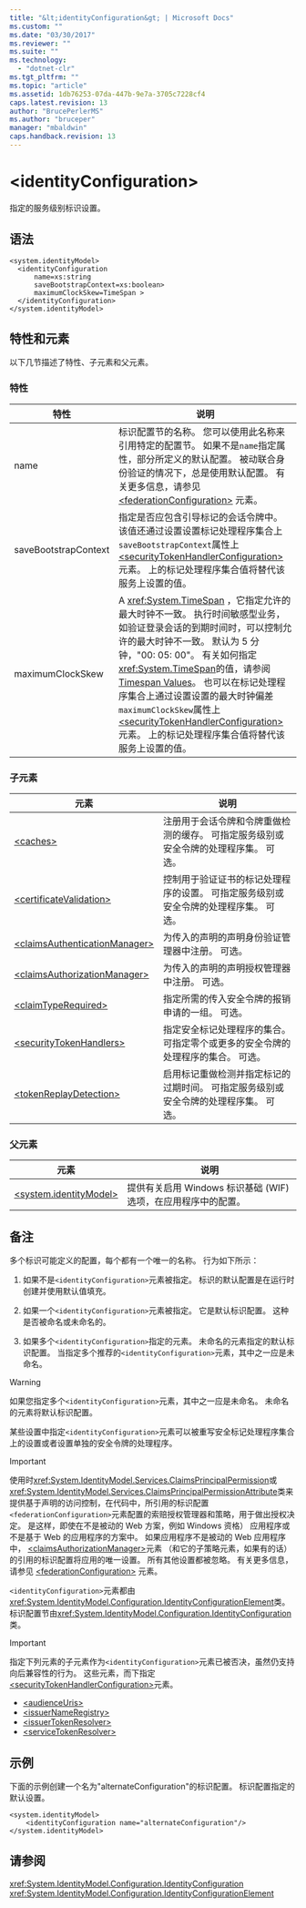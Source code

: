 ```yaml
---
title: "&lt;identityConfiguration&gt; | Microsoft Docs"
ms.custom: ""
ms.date: "03/30/2017"
ms.reviewer: ""
ms.suite: ""
ms.technology: 
  - "dotnet-clr"
ms.tgt_pltfrm: ""
ms.topic: "article"
ms.assetid: 1db76253-07da-447b-9e7a-3705c7228cf4
caps.latest.revision: 13
author: "BrucePerlerMS"
ms.author: "bruceper"
manager: "mbaldwin"
caps.handback.revision: 13
---
```

# &lt;identityConfiguration&gt;
指定的服务级别标识设置。  
  
## 语法  
  
```  
<system.identityModel>  
  <identityConfiguration  
      name=xs:string  
      saveBootstrapContext=xs:boolean>  
      maximumClockSkew=TimeSpan >  
  </identityConfiguration>  
</system.identityModel>  
```  
  
## 特性和元素  
 以下几节描述了特性、子元素和父元素。  
  
### 特性  
  
|特性|说明|  
|--------|--------|  
|name|标识配置节的名称。  您可以使用此名称来引用特定的配置节。  如果不是`name`指定属性，部分所定义的默认配置。  被动联合身份验证的情况下，总是使用默认配置。  有关更多信息，请参见 [\<federationConfiguration\>](../../../../../docs/framework/configure-apps/file-schema/windows-identity-foundation/federationconfiguration.md) 元素。|  
|saveBootstrapContext|指定是否应包含引导标记的会话令牌中。  该值还通过设置设置标记处理程序集合上`saveBootstrapContext`属性上[\<securityTokenHandlerConfiguration\>](../../../../../docs/framework/configure-apps/file-schema/windows-identity-foundation/securitytokenhandlerconfiguration.md)元素。  上的标记处理程序集合值将替代该服务上设置的值。|  
|maximumClockSkew|A <xref:System.TimeSpan> ，它指定允许的最大时钟不一致。  执行时间敏感型业务，如验证登录会话的到期时间时，可以控制允许的最大时钟不一致。  默认为 5 分钟，"00: 05: 00"。  有关如何指定<xref:System.TimeSpan>的值，请参阅[Timespan Values](../../../../../docs/framework/configure-apps/file-schema/windows-workflow-foundation/index.md#BKMK_TimespanValues)。  也可以在标记处理程序集合上通过设置设置的最大时钟偏差`maximumClockSkew`属性上[\<securityTokenHandlerConfiguration\>](../../../../../docs/framework/configure-apps/file-schema/windows-identity-foundation/securitytokenhandlerconfiguration.md)元素。  上的标记处理程序集合值将替代该服务上设置的值。|  
  
### 子元素  
  
|元素|说明|  
|--------|--------|  
|[\<caches\>](../../../../../docs/framework/configure-apps/file-schema/windows-identity-foundation/caches.md)|注册用于会话令牌和令牌重做检测的缓存。  可指定服务级别或安全令牌的处理程序集。  可选。|  
|[\<certificateValidation\>](../../../../../docs/framework/configure-apps/file-schema/windows-identity-foundation/certificatevalidation.md)|控制用于验证证书的标记处理程序的设置。  可指定服务级别或安全令牌的处理程序集。  可选。|  
|[\<claimsAuthenticationManager\>](../../../../../docs/framework/configure-apps/file-schema/windows-identity-foundation/claimsauthenticationmanager.md)|为传入的声明的声明身份验证管理器中注册。  可选。|  
|[\<claimsAuthorizationManager\>](../../../../../docs/framework/configure-apps/file-schema/windows-identity-foundation/claimsauthorizationmanager.md)|为传入的声明的声明授权管理器中注册。  可选。|  
|[\<claimTypeRequired\>](../../../../../docs/framework/configure-apps/file-schema/windows-identity-foundation/claimtyperequired.md)|指定所需的传入安全令牌的报销申请的一组。  可选。|  
|[\<securityTokenHandlers\>](../../../../../docs/framework/configure-apps/file-schema/windows-identity-foundation/securitytokenhandlers.md)|指定安全标记处理程序的集合。  可指定零个或更多的安全令牌的处理程序的集合。  可选。|  
|[\<tokenReplayDetection\>](../../../../../docs/framework/configure-apps/file-schema/windows-identity-foundation/tokenreplaydetection.md)|启用标记重做检测并指定标记的过期时间。  可指定服务级别或安全令牌的处理程序集。  可选。|  
  
### 父元素  
  
|元素|说明|  
|--------|--------|  
|[\<system.identityModel\>](../../../../../docs/framework/configure-apps/file-schema/windows-identity-foundation/system-identitymodel.md)|提供有关启用 Windows 标识基础 \(WIF\) 选项，在应用程序中的配置。|  
  
## 备注  
 多个标识可能定义的配置，每个都有一个唯一的名称。  行为如下所示：  
  
1.  如果不是`<identityConfiguration>`元素被指定。  标识的默认配置是在运行时创建并使用默认值填充。  
  
2.  如果一个`<identityConfiguration>`元素被指定。  它是默认标识配置。  这种是否被命名或未命名的。  
  
3.  如果多个`<identityConfiguration>`指定的元素。  未命名的元素指定的默认标识配置。  当指定多个推荐的`<identityConfiguration>`元素，其中之一应是未命名。  
  
> [!WARNING]
>  如果您指定多个`<identityConfiguration>`元素，其中之一应是未命名。  未命名的元素将默认标识配置。  
  
 某些设置中指定`<identityConfiguration>`元素可以被重写安全标记处理程序集合上的设置或者设置单独的安全令牌的处理程序。  
  
> [!IMPORTANT]
>  使用时<xref:System.IdentityModel.Services.ClaimsPrincipalPermission>或<xref:System.IdentityModel.Services.ClaimsPrincipalPermissionAttribute>类来提供基于声明的访问控制，在代码中，所引用的标识配置`<federationConfiguration>`元素配置的索赔授权管理器和策略，用于做出授权决定。  是这样，即使在不是被动的 Web 方案，例如 Windows 资格） 应用程序或不是基于 Web 的应用程序的方案中。  如果应用程序不是被动的 Web 应用程序中， [\<claimsAuthorizationManager\>](../../../../../docs/framework/configure-apps/file-schema/windows-identity-foundation/claimsauthorizationmanager.md)元素 （和它的子策略元素，如果有的话） 的引用的标识配置将应用的唯一设置。  所有其他设置都被忽略。  有关更多信息，请参见 [\<federationConfiguration\>](../../../../../docs/framework/configure-apps/file-schema/windows-identity-foundation/federationconfiguration.md) 元素。  
  
 `<identityConfiguration>`元素都由<xref:System.IdentityModel.Configuration.IdentityConfigurationElement>类。  标识配置节由<xref:System.IdentityModel.Configuration.IdentityConfiguration>类。  
  
> [!IMPORTANT]
>  指定下列元素的子元素作为`<identityConfiguration>`元素已被否决，虽然仍支持向后兼容性的行为。  这些元素，而下指定[\<securityTokenHandlerConfiguration\>](../../../../../docs/framework/configure-apps/file-schema/windows-identity-foundation/securitytokenhandlerconfiguration.md)元素。  
>   
>  -   [\<audienceUris\>](../../../../../docs/framework/configure-apps/file-schema/windows-identity-foundation/audienceuris.md)  
> -   [\<issuerNameRegistry\>](../../../../../docs/framework/configure-apps/file-schema/windows-identity-foundation/issuernameregistry.md)  
> -   [\<issuerTokenResolver\>](../../../../../docs/framework/configure-apps/file-schema/windows-identity-foundation/issuertokenresolver.md)  
> -   [\<serviceTokenResolver\>](../../../../../docs/framework/configure-apps/file-schema/windows-identity-foundation/servicetokenresolver.md)  
  
## 示例  
 下面的示例创建一个名为"alternateConfiguration"的标识配置。  标识配置指定的默认设置。  
  
```  
<system.identityModel>  
    <identityConfiguration name="alternateConfiguration"/>  
</system.identityModel>  
```  
  
## 请参阅  
 <xref:System.IdentityModel.Configuration.IdentityConfiguration>   
 <xref:System.IdentityModel.Configuration.IdentityConfigurationElement>